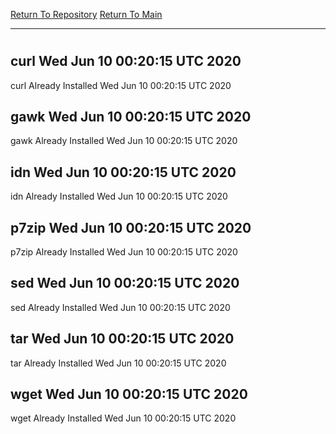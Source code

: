 [Return To Repository](https://github.com/deathbybandaid/piholeparser/)
[Return To Main](https://github.com/deathbybandaid/piholeparser/blob/master/RecentRunLogs/Mainlog.md)
____________________________________
# 
## curl Wed Jun 10 00:20:15 UTC 2020
curl Already Installed Wed Jun 10 00:20:15 UTC 2020
## gawk Wed Jun 10 00:20:15 UTC 2020
gawk Already Installed Wed Jun 10 00:20:15 UTC 2020
## idn Wed Jun 10 00:20:15 UTC 2020
idn Already Installed Wed Jun 10 00:20:15 UTC 2020
## p7zip Wed Jun 10 00:20:15 UTC 2020
p7zip Already Installed Wed Jun 10 00:20:15 UTC 2020
## sed Wed Jun 10 00:20:15 UTC 2020
sed Already Installed Wed Jun 10 00:20:15 UTC 2020
## tar Wed Jun 10 00:20:15 UTC 2020
tar Already Installed Wed Jun 10 00:20:15 UTC 2020
## wget Wed Jun 10 00:20:15 UTC 2020
wget Already Installed Wed Jun 10 00:20:15 UTC 2020
